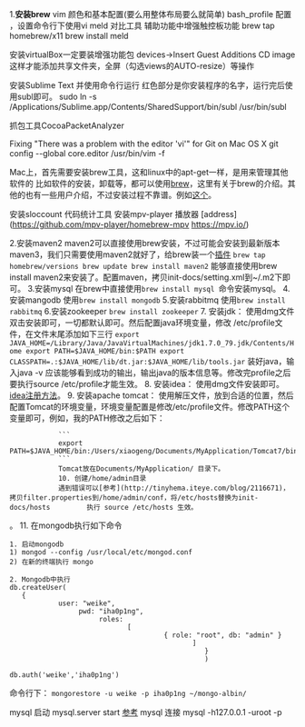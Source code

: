1.**安装brew**
vim 颜色和基本配置(要么用整体布局要么就简单)
bash_profile 配置 ，设置命令行下使用vi
meld 对比工具
辅助功能中增强触控板功能
brew tap homebrew/x11
brew install meld

安装virtualBox一定要装增强功能包
devices->Insert Guest Additions CD image
这样才能添加共享文件夹，全屏（勾选views的AUTO-resize）等操作

安装Sublime Text 并使用命令行运行
红色部分是你安装程序的名字，运行完后使用subl即可。
sudo ln -s /Applications/Sublime.app/Contents/SharedSupport/bin/subl /usr/bin/subl

抓包工具CocoaPacketAnalyzer

Fixing "There was a problem with the editor 'vi'" for Git on Mac OS X
git config --global core.editor /usr/bin/vim -f 

Mac上，首先需要安装brew工具，这和linux中的apt-get一样，是用来管理其他软件的
比如软件的安装，卸载等，都可以使用[brew](http://brew.sh/index_zh-cn.html)，这里有关于brew的介绍。其他的也有一些用户介绍，不过安装过程不靠谱。例如[这个](http://www.cnblogs.com/TankXiao/p/3247113.html)。

安装sloccount 代码统计工具
安装mpv-player 播放器 [address](https://github.com/mpv-player/homebrew-mpv https://mpv.io/)

2.安装maven2
     maven2可以直接使用brew安装，不过可能会安装到最新版本maven3，我们只需要使用maven2就好了，给brew装一个[插件](https://github.com/Homebrew/homebrew-versions)
	 ```
	 brew tap homebrew/versions
	 brew update
	 brew install maven2
	 ```
	 能够直接使用brew install maven2来安装了。配置maven，拷贝init-docs/setting.xml到~/.m2下即可。
	 3.安装mysql
	 在brew中直接使用`brew install mysql `命令安装mysql。
	 4.安装mangodb
	 使用`brew install mongodb`
	 5.安装rabbitmq
	 使用`brew install rabbitmq`
	 6.安装zookeeper
	 `brew install zookeeper`
	 7. 安装jdk：
	      使用dmg文件双击安装即可，一切都默认即可。然后配置java环境变量，修改 /etc/profile文件，在文件末尾添加如下三行
		  ```
		  export JAVA_HOME=/Library/Java/JavaVirtualMachines/jdk1.7.0_79.jdk/Contents/Home
		  export PATH=$JAVA_HOME/bin:$PATH
		  export CLASSPATH=.:$JAVA_HOME/lib/dt.jar:$JAVA_HOME/lib/tools.jar
		  ```
		  装好java，输入java -v 应该能够看到成功的输出，输出java的版本信息等。修改完profile之后要执行source /etc/profile才能生效。
		  8. 安装idea：
		       使用dmg文件安装即可。[idea注册方法](http://inhu.net/intellij-idea-14-keygen.html)。
			   9. 安装apache tomcat：
			    使用解压文件，放到合适的位置，然后配置Tomcat的环境变量，环境变量配置是修改/etc/profile文件。修改PATH这个变量即可，例如，我的PATH修改之后如下：
				
				```
				export PATH=$JAVA_HOME/bin:/Users/xiaogeng/Documents/MyApplication/Tomcat7/bin:$PATH
				```
				Tomcat放在Documents/MyApplication/ 目录下。
				10. 创建/home/admin目录
				遇到错误可以[参考](http://tinyhema.iteye.com/blog/2116671)，拷贝filter.properties到/home/admin/conf，将/etc/hosts替换为init-docs/hosts         执行 source /etc/hosts 生效。
。
11. 在mongodb执行如下命令
```
1. 启动mongodb
1) mongod --config /usr/local/etc/mongod.conf 
2) 在新的终端执行 mongo

2. Mongodb中执行
db.createUser(
   {
	        user: "weike",
			     pwd: "iha0p1ng",
				      roles:
					         [
							          { role: "root", db: "admin" }
									         ]
											    }
												)

db.auth('weike','iha0p1ng')
```
命令行下：
`mongorestore -u weike -p iha0p1ng ~/mongo-albin/`

mysql 启动 mysql.server start [参考](http://blog.csdn.net/qdujunjie/article/details/30492199)
mysql 连接 mysql -h127.0.0.1 -uroot -p
